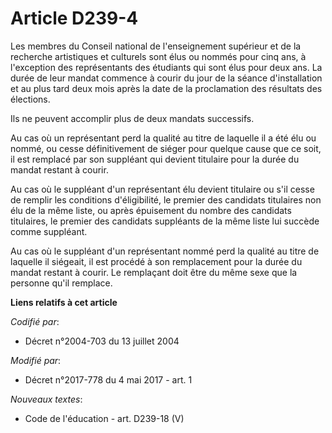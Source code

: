 # Article D239-4

Les membres du Conseil national de l'enseignement supérieur et de la recherche artistiques et culturels sont élus ou nommés
pour cinq ans, à l'exception des représentants des étudiants qui sont élus pour deux ans. La durée de leur mandat commence à
courir du jour de la séance d'installation et au plus tard deux mois après la date de la proclamation des résultats des
élections.

Ils ne peuvent accomplir plus de deux mandats successifs.

Au cas où un représentant perd la qualité au titre de laquelle il a été élu ou nommé, ou cesse définitivement de siéger pour
quelque cause que ce soit, il est remplacé par son suppléant qui devient titulaire pour la durée du mandat restant à courir.

Au cas où le suppléant d'un représentant élu devient titulaire ou s'il cesse de remplir les conditions d'éligibilité, le
premier des candidats titulaires non élu de la même liste, ou après épuisement du nombre des candidats titulaires, le premier
des candidats suppléants de la même liste lui succède comme suppléant.

Au cas où le suppléant d'un représentant nommé perd la qualité au titre de laquelle il siégeait, il est procédé à son
remplacement pour la durée du mandat restant à courir. Le remplaçant doit être du même sexe que la personne qu'il remplace.

**Liens relatifs à cet article**

_Codifié par_:

  - Décret n°2004-703 du 13 juillet 2004

_Modifié par_:

  - Décret n°2017-778 du 4 mai 2017 - art. 1

_Nouveaux textes_:

  - Code de l'éducation - art. D239-18 (V)
